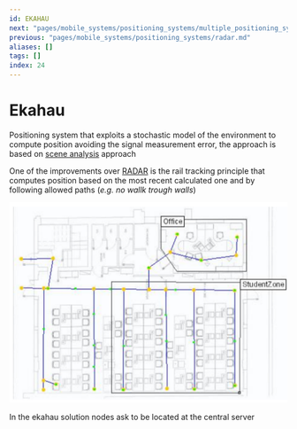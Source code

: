 ```yaml
---
id: EKAHAU
next: "pages/mobile_systems/positioning_systems/multiple_positioning_systems_solutions.md"
previous: "pages/mobile_systems/positioning_systems/radar.md"
aliases: []
tags: []
index: 24
---
```


# Ekahau

Positioning system that exploits a stochastic model of the environment to compute position avoiding the signal measurement error, the approach is based on [scene analysis](mobile_systems/positioning_systems/base_techniques.md#scene%20analysis) approach

One of the improvements over [RADAR](pages/mobile_systems/positioning_systems/radar.md) is the rail tracking principle that computes position based on the most recent calculated one and by following allowed paths (*e.g. no wallk trough walls*)

![](assets/mobile_systems/Pasted%20image%2020240609160620.png)

In the ekahau solution nodes ask to be located at the central server
